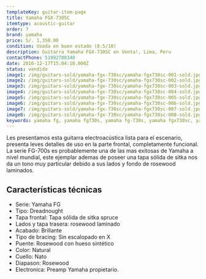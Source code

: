 ```yaml
---
templateKey: guitar-item-page
title: Yamaha FGX-730SC
itemtype: acoustic-guitar
order: 7
brand: yamaha
price: S/. 1,350.00
condition: Usada en buen estado (8.5/10)
description: Guitarra Yamaha FGX-730SC en Venta!, Lima, Peru
contactPhone: 51992780348
date: 2016-12-17T15:04:10.000Z
status: vendido
image1: /img/guitars-sold/yamaha-fgx-730sc/yamaha-fgx730sc-001-sold.jpg
image2: /img/guitars-sold/yamaha-fgx-730sc/yamaha-fgx730sc-002-sold.jpg
image3: /img/guitars-sold/yamaha-fgx-730sc/yamaha-fgx730sc-003-sold.jpg
image4: /img/guitars-sold/yamaha-fgx-730sc/yamaha-fgx730sc-004-sold.jpg
image5: /img/guitars-sold/yamaha-fgx-730sc/yamaha-fgx730sc-005-sold.jpg
image6: /img/guitars-sold/yamaha-fgx-730sc/yamaha-fgx730sc-006-sold.jpg
image7: /img/guitars-sold/yamaha-fgx-730sc/yamaha-fgx730sc-007-sold.jpg
image8: /img/guitars-sold/yamaha-fgx-730sc/yamaha-fgx730sc-008-sold.jpg
keywords: yamaha fg, yamaha fg730s, yamaha fg-730s, yamaha fgx730sc, yamaha fgx-730sc
---
```

Les presentamos esta guitarra electroacústica lista para el escenario, presenta leves detalles de uso en la parte frontal, completamente funcional.
La serie FG-700s es probablemente una de las mas exitosas de Yamaha a nivel mundial, este ejemplar ademas de poseer una tapa sólida de sitka nos da un tono muy particular debido a sus lados y fondo de rosewood laminados.

## Características técnicas

* Serie: Yamaha FG
* Tipo: Dreadnought
* Tapa frontal: Tapa sólida de sitka spruce
* Lados y tapa trasera: rosewood laminado
* Acabado: Brillante
* Tipo de bracing: Sin escalopado en X
* Puente: Rosewood con hueso sintético
* Color: Natural
* Cuello: Nato
* Diapason: Rosewood
* Electronica: Preamp Yamaha propietario.
